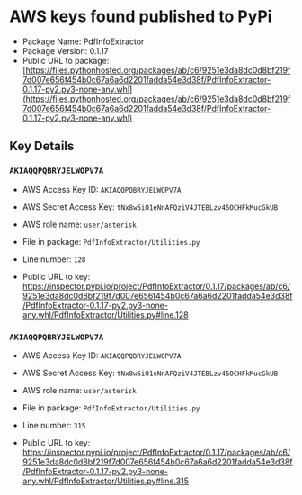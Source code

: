 # AWS keys found published to PyPi

* Package Name: PdfInfoExtractor
* Package Version: 0.1.17
* Public URL to package: [https://files.pythonhosted.org/packages/ab/c6/9251e3da8dc0d8bf219f7d007e656f454b0c67a6a6d2201fadda54e3d38f/PdfInfoExtractor-0.1.17-py2.py3-none-any.whl](https://files.pythonhosted.org/packages/ab/c6/9251e3da8dc0d8bf219f7d007e656f454b0c67a6a6d2201fadda54e3d38f/PdfInfoExtractor-0.1.17-py2.py3-none-any.whl)

## Key Details

### `AKIAQQPQBRYJELWOPV7A`

* AWS Access Key ID: `AKIAQQPQBRYJELWOPV7A`
* AWS Secret Access Key: `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` 
* AWS role name: `user/asterisk`
* File in package: `PdfInfoExtractor/Utilities.py`
* Line number: `128`

* Public URL to key: https://inspector.pypi.io/project/PdfInfoExtractor/0.1.17/packages/ab/c6/9251e3da8dc0d8bf219f7d007e656f454b0c67a6a6d2201fadda54e3d38f/PdfInfoExtractor-0.1.17-py2.py3-none-any.whl/PdfInfoExtractor/Utilities.py#line.128



### `AKIAQQPQBRYJELWOPV7A`

* AWS Access Key ID: `AKIAQQPQBRYJELWOPV7A`
* AWS Secret Access Key: `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` 
* AWS role name: `user/asterisk`
* File in package: `PdfInfoExtractor/Utilities.py`
* Line number: `315`

* Public URL to key: https://inspector.pypi.io/project/PdfInfoExtractor/0.1.17/packages/ab/c6/9251e3da8dc0d8bf219f7d007e656f454b0c67a6a6d2201fadda54e3d38f/PdfInfoExtractor-0.1.17-py2.py3-none-any.whl/PdfInfoExtractor/Utilities.py#line.315



